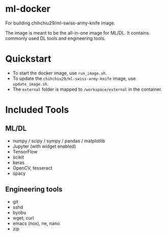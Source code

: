 # ml-docker
For building chihchiu29/ml-swiss-army-knife image.

The image is meant to be the all-in-one image for ML/DL. It contains commonly used DL tools and engineering tools.

# Quickstart

* To start the docker image, use `run_image.sh`.
* To update the `chihchiu29/ml-swiss-army-knife` image, use `update_image.sh`.
* The `external` folder is mapped to `/workspace/external` in the container.

# Included Tools

## ML/DL

* numpy / scipy / sympy / pandas / matplotlib
* Jupyter (with widget enabled)
* TensorFlow
* scikit
* keras
* OpenCV, tesseract
* spacy

## Engineering tools

* git
* sshd
* byobu
* wget, curl
* emacs (nox), ne, nano
* zip
